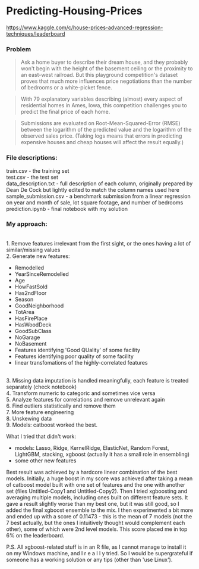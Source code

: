 # Predicting-Housing-Prices
https://www.kaggle.com/c/house-prices-advanced-regression-techniques/leaderboard
<h3>Problem</h3>

>Ask a home buyer to describe their dream house, and they probably won't begin with the height of the basement ceiling or the proximity to an east-west railroad. But this playground competition's dataset proves that much more influences price negotiations than the number of bedrooms or a white-picket fence.

>With 79 explanatory variables describing (almost) every aspect of residential homes in Ames, Iowa, this competition challenges you to predict the final price of each home.

>Submissions are evaluated on Root-Mean-Squared-Error (RMSE) between the logarithm of the predicted value and the logarithm of the observed sales price. (Taking logs means that errors in predicting expensive houses and cheap houses will affect the result equally.)

<h3>File descriptions:</h4>

train.csv - the training set
<br>test.csv - the test set
<br>data_description.txt - full description of each column, originally prepared by Dean De Cock but lightly edited to match the column names used here
<br>sample_submission.csv - a benchmark submission from a linear regression on year and month of sale, lot square footage, and number of bedrooms
<br>prediction.ipynb - final notebook with my solution
<h3>My approach:</h3>

<br>1. Remove features irrelevant from the first sight, or the ones having a lot of similar/missing values
<br>2. Generate new features:
- Remodelled
- YearSinceRemodelled
- Age
- HowFastSold
- Has2ndFloor
- Season
- GoodNeighborhood
- TotArea
- HasFirePlace
- HasWoodDeck
- GoodSubClass
- NoGarage
- NoBasement
- Features identifying 'Good QUality' of some facility
- Features identifying poor quality of some facility
- linear transfomations of the highly-correlated features

<br>3. Missing data imputation is handled meaningfully, each feature is treated separately (check notebook)
<br>4. Transform numeric to categoric and sometimes vice versa
<br>5. Analyze features for correlations and remove unrelevant again
<br>6. Find outliers statistically and remove them
<br>7. More feature engineering
<br>8. Unskewing data
<br>9. Models: catboost worked the best. 

What I tried that didn't work:
- models: Lasso, Ridge, KernelRidge, ElasticNet, Random Forest, LightGBM, stacking, xgboost (actually it has a small role in ensembling)
- some other new features

Best result was achieved by a hardcore linear combination of the best models. Initially, a huge boost in my score was achieved after taking a mean of catboost model built with one set of features and the one with another set (files Untitled-Copy1 and Untitled-Copy2). Then I tried xgboosting and averaging multiple models, including ones built on different feature sets. It gave a result slightly worse than my best one, but it was still good, so I added the final xgboost ensemble to the mix. I then experimented a bit more and ended up with a score of 0.11473 - this is the mean of 7 models (not the 7 best actually, but the ones I intuitively thought would complement each other), some of which were 2nd level models. 
This score placed me in top 6% on the leaderboard.

P.S. All xgboost-related stuff is in an R file, as I cannot manage to install it on my Windows machine, and I r e a l l y tried. So I would be supergrateful if someone has a working solution or any tips (other than 'use Linux').
